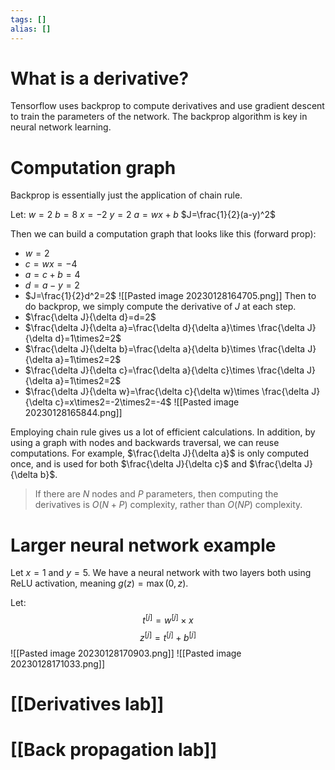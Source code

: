 ```yaml
---
tags: []
alias: []
---
```

# What is a derivative?
Tensorflow uses backprop to compute derivatives and use gradient descent to train the parameters of the network.
The backprop algorithm is key in neural network learning.

# Computation graph
Backprop is essentially just the application of chain rule.

Let:
$w=2$
$b=8$
$x=-2$
$y=2$
$a=wx+b$
$J=\frac{1}{2}(a-y)^2$

Then we can build a computation graph that looks like this (forward prop):
- $w=2$
- $c=wx=-4$
- $a=c+b=4$
- $d=a-y=2$
- $J=\frac{1}{2}d^2=2$
![[Pasted image 20230128164705.png]]
Then to do backprop, we simply compute the derivative of $J$ at each step.
- $\frac{\delta J}{\delta d}=d=2$
- $\frac{\delta J}{\delta a}=\frac{\delta d}{\delta a}\times \frac{\delta J}{\delta d}=1\times2=2$
- $\frac{\delta J}{\delta b}=\frac{\delta a}{\delta b}\times \frac{\delta J}{\delta a}=1\times2=2$
- $\frac{\delta J}{\delta c}=\frac{\delta a}{\delta c}\times \frac{\delta J}{\delta a}=1\times2=2$
- $\frac{\delta J}{\delta w}=\frac{\delta c}{\delta w}\times \frac{\delta J}{\delta c}=x\times2=-2\times2=-4$
![[Pasted image 20230128165844.png]]

Employing chain rule gives us a lot of efficient calculations. 
In addition, by using a graph with nodes and backwards traversal, we can reuse computations. For example, $\frac{\delta J}{\delta a}$ is only computed once, and is used for both $\frac{\delta J}{\delta c}$ and $\frac{\delta J}{\delta b}$. 

> If there are $N$ nodes and $P$ parameters, then computing the derivatives is $O(N+P)$ complexity, rather than $O(NP)$ complexity. 

# Larger neural network example
Let $x=1$ and $y=5$. We have a neural network with two layers both using ReLU activation, meaning $g(z)=\max(0,z)$. 

Let:
$$t^{[j]}=w^{[j]}\times x
$$
$$z^{[j]}=t^{[j]}+b^{[j]}$$
![[Pasted image 20230128170903.png]]
![[Pasted image 20230128171033.png]]

# [[Derivatives lab]]

# [[Back propagation lab]]